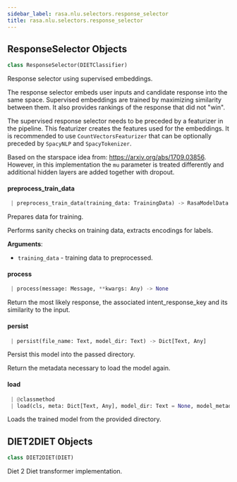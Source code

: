 ```yaml
---
sidebar_label: rasa.nlu.selectors.response_selector
title: rasa.nlu.selectors.response_selector
---
```


## ResponseSelector Objects

```python
class ResponseSelector(DIETClassifier)
```

Response selector using supervised embeddings.

The response selector embeds user inputs
and candidate response into the same space.
Supervised embeddings are trained by maximizing similarity between them.
It also provides rankings of the response that did not &quot;win&quot;.

The supervised response selector needs to be preceded by
a featurizer in the pipeline.
This featurizer creates the features used for the embeddings.
It is recommended to use ``CountVectorsFeaturizer`` that
can be optionally preceded by ``SpacyNLP`` and ``SpacyTokenizer``.

Based on the starspace idea from: https://arxiv.org/abs/1709.03856.
However, in this implementation the `mu` parameter is treated differently
and additional hidden layers are added together with dropout.

#### preprocess\_train\_data

```python
 | preprocess_train_data(training_data: TrainingData) -> RasaModelData
```

Prepares data for training.

Performs sanity checks on training data, extracts encodings for labels.

**Arguments**:

- `training_data` - training data to preprocessed.

#### process

```python
 | process(message: Message, **kwargs: Any) -> None
```

Return the most likely response, the associated intent_response_key and its similarity to the input.

#### persist

```python
 | persist(file_name: Text, model_dir: Text) -> Dict[Text, Any]
```

Persist this model into the passed directory.

Return the metadata necessary to load the model again.

#### load

```python
 | @classmethod
 | load(cls, meta: Dict[Text, Any], model_dir: Text = None, model_metadata: Metadata = None, cached_component: Optional["ResponseSelector"] = None, **kwargs: Any, ,) -> "ResponseSelector"
```

Loads the trained model from the provided directory.

## DIET2DIET Objects

```python
class DIET2DIET(DIET)
```

Diet 2 Diet transformer implementation.

